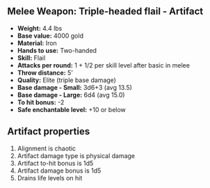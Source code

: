 ## Melee Weapon: Triple-headed flail - Artifact

- **Weight:**       4.4 lbs
- **Base value:**   4000 gold
- **Material:**     Iron
- **Hands to use:** Two-handed
- **Skill:**        Flail
- **Attacks per round:**      1 + 1/2 per skill level after basic in melee
- **Throw distance:**         5'
- **Quality:**      Elite (triple base damage)
- **Base damage - Small:**    3d6+3 (avg 13.5)
- **Base damage - Large:**    6d4 (avg 15.0)
- **To hit bonus:** -2
- **Safe enchantable level:** +10 or below

## Artifact properties

1. Alignment is chaotic
2. Artifact damage type is physical damage
3. Artifact to-hit bonus is 1d5
4. Artifact damage bonus is 1d5
5. Drains life levels on hit